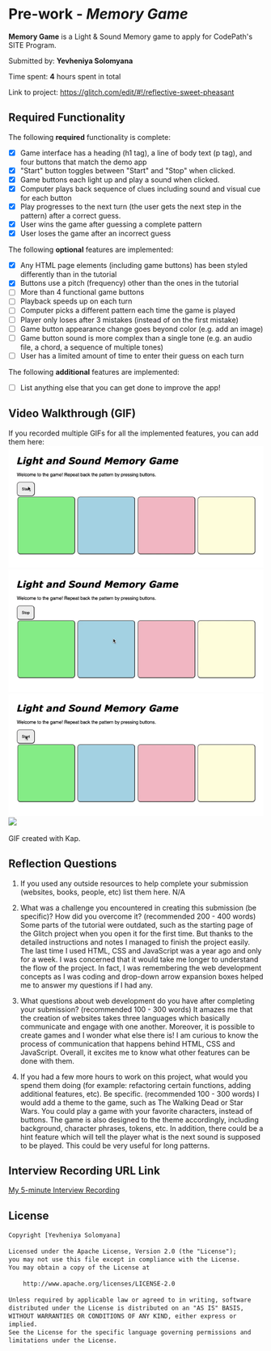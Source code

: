 # Pre-work - *Memory Game*

**Memory Game** is a Light & Sound Memory game to apply for CodePath's SITE Program. 

Submitted by: **Yevheniya Solomyana**

Time spent: **4** hours spent in total

Link to project: https://glitch.com/edit/#!/reflective-sweet-pheasant

## Required Functionality

The following **required** functionality is complete:

* [X] Game interface has a heading (h1 tag), a line of body text (p tag), and four buttons that match the demo app
* [X] "Start" button toggles between "Start" and "Stop" when clicked. 
* [X] Game buttons each light up and play a sound when clicked. 
* [X] Computer plays back sequence of clues including sound and visual cue for each button
* [X] Play progresses to the next turn (the user gets the next step in the pattern) after a correct guess. 
* [X] User wins the game after guessing a complete pattern
* [X] User loses the game after an incorrect guess

The following **optional** features are implemented:

* [X] Any HTML page elements (including game buttons) has been styled differently than in the tutorial
* [X] Buttons use a pitch (frequency) other than the ones in the tutorial
* [ ] More than 4 functional game buttons
* [ ] Playback speeds up on each turn
* [ ] Computer picks a different pattern each time the game is played
* [ ] Player only loses after 3 mistakes (instead of on the first mistake)
* [ ] Game button appearance change goes beyond color (e.g. add an image)
* [ ] Game button sound is more complex than a single tone (e.g. an audio file, a chord, a sequence of multiple tones)
* [ ] User has a limited amount of time to enter their guess on each turn

The following **additional** features are implemented:

- [ ] List anything else that you can get done to improve the app!

## Video Walkthrough (GIF)

If you recorded multiple GIFs for all the implemented features, you can add them here:
<img src='MemoryGameLose.gif' title='Video Walkthrough' width='' alt='Video Walkthrough' />
<img src='MemoryGameWin.gif' title='Video Walkthrough' width='' alt='Video Walkthrough' />
<img src='Start_Stop.gif' title='Video Walkthrough' width='' alt='Video Walkthrough' />
![](gif4-link-here)

GIF created with Kap.

## Reflection Questions
1. If you used any outside resources to help complete your submission (websites, books, people, etc) list them here. 
N/A

2. What was a challenge you encountered in creating this submission (be specific)? How did you overcome it? (recommended 200 - 400 words) 
Some parts of the tutorial were outdated, such as the starting page of the Glitch project when you open it for the first time. But thanks to the detailed instructions and notes I managed to finish the project easily. The last time I used HTML, CSS and JavaScript was a year ago and only for a week. I was concerned that it would take me longer to understand the flow of the project. In fact, I was remembering the web development concepts as I was coding and drop-down arrow expansion boxes helped me to answer my questions if I had any.

3. What questions about web development do you have after completing your submission? (recommended 100 - 300 words) 
It amazes me that the creation of websites takes three languages which basically communicate and engage with one another. Moreover, it is possible to create games and I wonder what else there is! I am curious to know the process of communication that happens behind HTML, CSS and JavaScript. Overall, it excites me to know what other features can be done with them.  

4. If you had a few more hours to work on this project, what would you spend them doing (for example: refactoring certain functions, adding additional features, etc). Be specific. (recommended 100 - 300 words) 
I would add a theme to the game, such as The Walking Dead or Star Wars. You could play a game with your favorite characters, instead of buttons. The game is also designed to the theme accordingly, including background, character phrases, tokens, etc. In addition, there could be a hint feature which will tell the player what is the next sound is supposed to be played. This could be very useful for long patterns. 



## Interview Recording URL Link

[My 5-minute Interview Recording](your-link-here)


## License

    Copyright [Yevheniya Solomyana]

    Licensed under the Apache License, Version 2.0 (the "License");
    you may not use this file except in compliance with the License.
    You may obtain a copy of the License at

        http://www.apache.org/licenses/LICENSE-2.0

    Unless required by applicable law or agreed to in writing, software
    distributed under the License is distributed on an "AS IS" BASIS,
    WITHOUT WARRANTIES OR CONDITIONS OF ANY KIND, either express or implied.
    See the License for the specific language governing permissions and
    limitations under the License.
